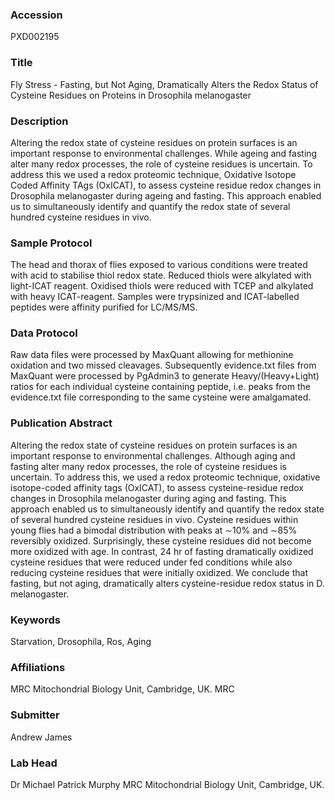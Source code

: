 ### Accession
PXD002195

### Title
Fly Stress -  Fasting, but Not Aging, Dramatically Alters the Redox Status of Cysteine Residues on Proteins in Drosophila melanogaster

### Description
Altering the redox state of cysteine residues on protein surfaces is an important response to environmental challenges. While ageing and fasting alter many redox processes, the role of cysteine residues is uncertain. To address this we used a redox proteomic technique, Oxidative Isotope Coded Affinity TAgs (OxICAT), to assess cysteine residue redox changes in Drosophila melanogaster during ageing and fasting. This approach enabled us to simultaneously identify and quantify the redox state of several hundred cysteine residues in vivo.

### Sample Protocol
The head and thorax of flies exposed to various conditions were treated with acid to stabilise thiol redox state. Reduced thiols were alkylated with light-ICAT reagent. Oxidised thiols were reduced with TCEP and alkylated with heavy ICAT-reagent. Samples were trypsinized and ICAT-labelled peptides were affinity purified for LC/MS/MS.

### Data Protocol
Raw data files were processed by MaxQuant allowing for methionine oxidation and two missed cleavages. Subsequently evidence.txt files from MaxQuant were processed by PgAdmin3 to generate Heavy/(Heavy+Light) ratios for each individual cysteine containing peptide, i.e. peaks from the evidence.txt file corresponding to the same cysteine were amalgamated.

### Publication Abstract
Altering the redox state of cysteine residues on protein surfaces is an important response to environmental challenges. Although aging and fasting alter many redox processes, the role of cysteine residues is uncertain. To address this, we used a redox proteomic technique, oxidative isotope-coded affinity tags (OxICAT), to assess cysteine-residue redox changes in Drosophila melanogaster during aging and fasting. This approach enabled us to simultaneously identify and quantify the redox state of several hundred cysteine residues in vivo. Cysteine residues within young flies had a bimodal distribution with peaks at &#x223c;10% and &#x223c;85% reversibly oxidized. Surprisingly, these cysteine residues did not become more oxidized with age. In contrast, 24 hr of fasting dramatically oxidized cysteine residues that were reduced under fed conditions while also reducing cysteine residues that were initially oxidized. We conclude that fasting, but not aging, dramatically alters cysteine-residue redox status in D. melanogaster.

### Keywords
Starvation, Drosophila, Ros, Aging

### Affiliations
MRC Mitochondrial Biology Unit, Cambridge, UK.
MRC

### Submitter
Andrew James

### Lab Head
Dr Michael Patrick Murphy
MRC Mitochondrial Biology Unit, Cambridge, UK.



